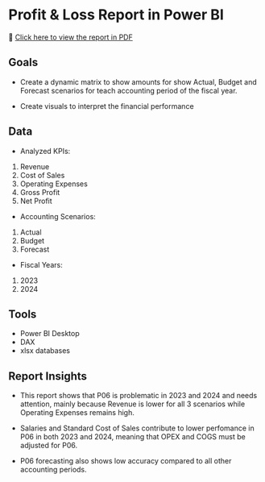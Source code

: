 # Profit & Loss Report in Power BI

📄 [Click here to view the report in PDF](https://github.com/raquel-pinheiro/portfolio-powerbi/blob/main/Profit%20%26%20Loss.pdf)

## Goals

* Create a dynamic matrix to show amounts for show Actual, Budget and Forecast scenarios for teach accounting period of the fiscal year.
  
* Create visuals to interpret the financial performance

## Data
* Analyzed KPIs:
1. Revenue
2. Cost of Sales
3. Operating Expenses
4. Gross Profit
5. Net Profit

* Accounting Scenarios:
1. Actual
2. Budget
3. Forecast

* Fiscal Years:
1. 2023
2. 2024

## Tools

* Power BI Desktop
* DAX
* xlsx databases

## Report Insights

* This report shows that P06 is problematic in 2023 and 2024 and needs attention, mainly because Revenue is lower for all 3 scenarios while Operating Expenses remains high.

* Salaries and Standard Cost of Sales contribute to lower perfomance in P06 in both 2023 and 2024, meaning that OPEX and COGS must be adjusted for P06.

* P06 forecasting also shows low accuracy compared to all other accounting periods.
